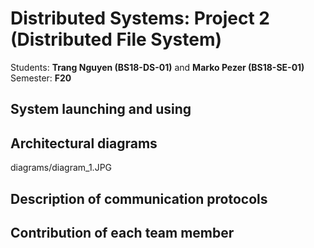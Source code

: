 <h1>Distributed Systems: Project 2 (Distributed File System)</h1>

Students: <b>Trang Nguyen (BS18-DS-01)</b> and <b>Marko Pezer (BS18-SE-01)</b><br>
Semester: <b>F20</b><br>


<h2>System launching and using</h2>


<h2>Architectural diagrams</h2>

diagrams/diagram_1.JPG

<h2>Description of communication protocols</h2>


<h2>Contribution of each team member</h2>
